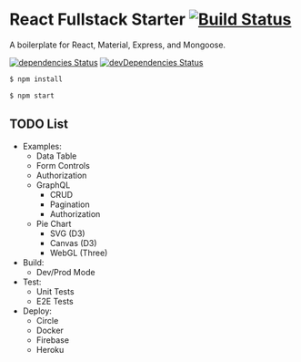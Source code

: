 # React Fullstack Starter [![Build Status](https://circleci.com/gh/Shyam-Chen/React-Fullstack-Starter.png?circle-token=d6:b6:a6:26:4d:44:4c:67:99:20:79:07:b0:a0:36:fe)](https://circleci.com/gh/Shyam-Chen/React-Fullstack-Starter)

A boilerplate for React, Material, Express, and Mongoose.

[![dependencies Status](https://david-dm.org/Shyam-Chen/React-Fullstack-Starter/status.svg)](https://david-dm.org/Shyam-Chen/React-Fullstack-Starter)
[![devDependencies Status](https://david-dm.org/Shyam-Chen/React-Fullstack-Starter/dev-status.svg)](https://david-dm.org/Shyam-Chen/React-Fullstack-Starter?type=dev)

```bash
$ npm install
```

```bash
$ npm start
```

## TODO List

* Examples:
  * Data Table
  * Form Controls
  * Authorization
  * GraphQL
    * CRUD
    * Pagination
    * Authorization
  * Pie Chart
    * SVG (D3)
    * Canvas (D3)
    * WebGL (Three)
* Build:
  * Dev/Prod Mode
* Test:
  * Unit Tests
  * E2E Tests
* Deploy:
  * Circle
  * Docker
  * Firebase
  * Heroku
